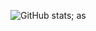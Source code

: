 ![GitHub stats](https://github-readme-stats.vercel.app/api?username=jeffersonbalde&show_icons=true&theme=tokyonight);
as
